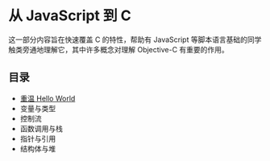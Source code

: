 # 从 JavaScript 到 C

这一部分内容旨在快速覆盖 C 的特性，帮助有 JavaScript 等脚本语言基础的同学触类旁通地理解它，其中许多概念对理解 Objective-C 有重要的作用。


## 目录

* [重温 Hello World](./hello-world)
* 变量与类型
* 控制流
* 函数调用与栈
* 指针与引用
* 结构体与堆
